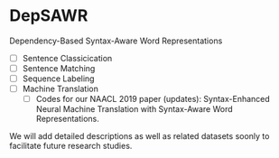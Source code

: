 # DepSAWR
Dependency-Based Syntax-Aware Word Representations    
- [ ] Sentence Classicication    
- [ ] Sentence Matching    
- [ ] Sequence Labeling 
- [ ] Machine Translation 
    -  [ ] Codes for our NAACL 2019 paper (updates): Syntax-Enhanced Neural Machine Translation with Syntax-Aware Word Representations.   

We will add detailed descriptions as well as related datasets soonly to facilitate future research studies.
